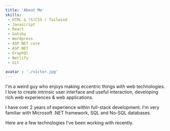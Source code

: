 ```yaml
---
title: 'About Me'
skills: 
 - HTML & (S)CSS / Tailwind
 - Javascript
 - React
 - Gatsby
 - Wordpress
 - ASP.NET core
 - ASP.NET
 - GraphQl
 - Netlify
 - Git

avatar : './victor.jpg'
---
```


I'm a weird guy who enjoys making eccentric things with web technologies. I love to create intrinsic user interface and useful interaction, developing rich web experiences & web applications. 

I have over 2 years of experience within full-stack development. I'm very familiar with Microsoft .NET framework, SQL and No-SQL databases.

Here are a few technologies I've been working with recently.